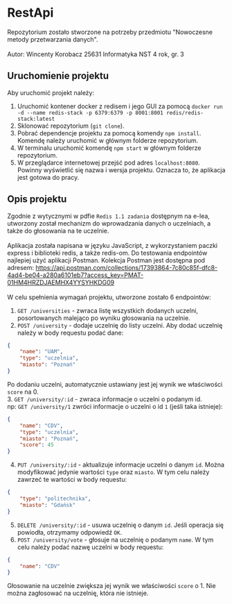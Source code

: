 # RestApi
Repozytorium zostało stworzone na potrzeby przedmiotu "Nowoczesne metody przetwarzania danych".
<br/>
<br/>
Autor: Wincenty Korobacz 25631 Informatyka NST 4 rok, gr. 3

## Uruchomienie projektu
Aby uruchomić projekt należy:
1. Uruchomić kontener docker z redisem i jego GUI za pomocą `docker run -d --name redis-stack -p 6379:6379 -p 8001:8001 redis/redis-stack:latest`
2. Sklonować repozytorium (`git clone`).
3. Pobrać dependencje projektu za pomocą komendy `npm install`. Komendę należy uruchomić w głównym folderze repozytorium.
4. W terminalu uruchomić komendę `npm start` w głównym folderze repozytorium.
5. W przeglądarce internetowej przejść pod adres `localhost:8080`. Powinny wyświetlić się nazwa i wersja projektu. Oznacza to, że aplikacja jest gotowa do pracy.


## Opis projektu
Zgodnie z wytycznymi w pdfie `Redis 1.1 zadania` dostępnym na e-lea, utworzony został mechanizm do wprowadzania danych o uczelniach, a także do głosowania na te uczelnie.
<br/>
<br/>
Aplikacja została napisana w języku JavaScript, z wykorzystaniem paczki express i biblioteki redis, a także redis-om. Do testowania endpointów najlepiej użyć aplikacji Postman. Kolekcja Postman jest dostępna pod adresem: https://api.postman.com/collections/17393864-7c80c85f-dfc8-4ad4-be04-a280a6101eb7?access_key=PMAT-01HM4HRZDJAEMHX4YYSYHKDG09
<br/>
<br/>
W celu spełnienia wymagań projektu, utworzone zostało 6 endpointów:
1. `GET /universities` - zwraca listę wszystkich dodanych uczelni, posortowanych malejąco po wyniku głosowania na uczelnie.
2. `POST /university` - dodaje uczelnię do listy uczelni. Aby dodać uczelnię należy w body requestu podać dane:
```json
{
    "name": "UAM",
    "type": "uczelnia",
    "miasto": "Poznań"
}
```
Po dodaniu uczelni, automatycznie ustawiany jest jej wynik we właściwości `score` na 0.
<br/>
3. `GET /university/:id` - zwraca informacje o uczelni o podanym id.<br/>
np: `GET /university/1` zwróci informacje o uczelni o id `1` (jeśli taka istnieje):
```json
{
    "name": "CDV",
    "type": "uczelnia",
    "miasto": "Poznań",
    "score": 45
}
```
4. `PUT /university/:id` - aktualizuje informacje uczelni o danym `id`.
Można modyfikować jedynie wartości `type` oraz `miasto`.
W tym celu należy zawrzeć te wartości w body requestu:
```json
{
    "type": "politechnika",
    "miasto": "Gdańsk"
}
```
5. `DELETE /university/:id` - usuwa uczelnię o danym `id`. Jeśli operacja się powiodła, otrzymamy odpowiedź `OK`.
6. `POST /university/vote` - głosuje na uczelnię o podanym `name`. W tym celu należy podać nazwę uczelni w body requestu:
```json
{
    "name": "CDV"
}
```
Głosowanie na uczelnie zwiększa jej wynik we właściwości `score` o 1. Nie można zagłosować na uczelnię, która nie istnieje.

